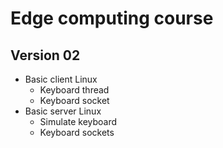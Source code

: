 # Edge computing course

## Version 02
- Basic client Linux
    - Keyboard thread
    - Keyboard socket
- Basic server Linux
    - Simulate keyboard
    - Keyboard sockets
